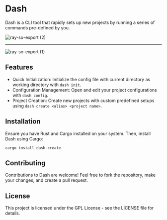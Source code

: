 # Dash

Dash is a CLI tool that rapidly sets up new projects by running a series of commands pre-defined by you.

![ray-so-export (2)](https://github.com/KunalBagaria/Dash/assets/61944452/93151871-0833-4b44-adb5-23928e5395f7)

---

![ray-so-export (1)](https://github.com/KunalBagaria/Dash/assets/61944452/bece3b61-5728-4f3b-bd39-4b7ecdce285f)


## Features

- Quick Initialization: Initialize the config file with current directory as working directory with `dash init`.
- Configuration Management: Open and edit your project configurations with `dash config`.
- Project Creation: Create new projects with custom predefined setups using `dash create <alias> <project name>`.

## Installation

Ensure you have Rust and Cargo installed on your system. Then, install Dash using Cargo:

```
cargo install dash-create
```

## Contributing

Contributions to Dash are welcome! Feel free to fork the repository, make your changes, and create a pull request.

## License

This project is licensed under the GPL License - see the LICENSE file for details.